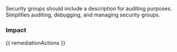 
Security groups should include a description for auditing purposes. Simplifies auditing, debugging, and managing security groups.


### Impact
<!-- Add Impact here -->

<!-- DO NOT CHANGE -->
{{ remediationActions }}


